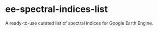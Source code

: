 # ee-spectral-indices-list
A ready-to-use curated list of spectral indices for Google Earth Engine.
